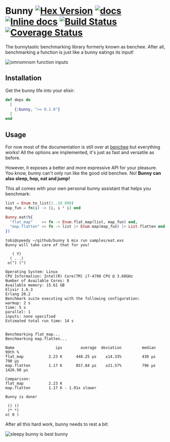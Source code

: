 # Bunny [![Hex Version](https://img.shields.io/hexpm/v/bunny.svg)](https://hex.pm/packages/benchee) [![docs](https://img.shields.io/badge/docs-hexpm-blue.svg)](https://hexdocs.pm/benchee/) [![Inline docs](http://inch-ci.org/github/PragTob/benchee.svg)](http://inch-ci.org/github/PragTob/benchee) [![Build Status](https://travis-ci.org/PragTob/benchee.svg?branch=master)](https://travis-ci.org/PragTob/benchee) [![Coverage Status](https://coveralls.io/repos/github/PragTob/benchee/badge.svg?branch=master)](https://coveralls.io/github/PragTob/benchee?branch=master)

The bunnytastic benchmarking library formerly known as benchee. After all, benchmarking a function is just like a bunny eatings its input!

![omnomnom function inputs](https://lh3.googleusercontent.com/NruIvmKXw92sN1h9un0VBquQIsHs21r1q12lPaPHu5HvOm7lrZ0Kw-91yav4mUgK-ET8-N92ygcD3sdmD3beDX_K4Cm73l4uEEcVorn7GwpN4O6JwOQ5fXSCKiqfWV2kN73mWI8DnF9k2hcjs9_QCHkGb_ThFFYHHxZkgbRbjVv_LTEYw6lSyXLYeNG5IpORc75M0iLsuvtWX9oBYRQh7aQkVFkbqfkRUzVqi6dHwDtU-VE4o6TLI_iOxsW1L-KKqfKnFWDLm2ed0Ujg1JKVYZYA_1WuJB1yrRXlLd2tN8Xm-Jkkb0tofzK8wExF6Bj_SQKuQg7wANIhx4szNfUBORAHGo-wzEmxw1r_5fVZ--QH7nKpejFBWPyEdwtsGX80X0H784cBgQAInoEl6Yc3PsaQKklmi4VW5rt3Yh6og9jg9Og0BG9qGk3puCTC6mn5iz1nHHQkOlPk8CbgvJjcSdGwhfeHJy2A79xYWt1q1AhT8lze4Mstt9CkyyGb3NHh0CDrlVBwESTaTGyKA0ifM7aVmvd7b3aj3TOx8Q9CkN4s6UTY_sD-ukJTxF1QFzjZBZO2mKOkMivjfKCgOd9vsHQq777n6dJQfx2VNaz-KN1BdG2sXFhxzk-1FrP3sLPeVWv5ki8nqAopQAvKOefAEWvdaexAfGQ-=w808-h606-no)

## Installation

Get the bunny life into your elixir:

```elixir
def deps do
  [
    {:bunny, ">= 0.1.0"}
  ]
end
```

## Usage

For now most of the documentation is still over at [benchee](https://github.com/PragTob/benchee) but everything works! All the options are implemented, it's just as fast and versatile as before.

However, it exposes a better and more expressive API for your pleasure. You know, bunny can't only run like the good old benchee. No! **Bunny can also sleep, hop, eat and jump!**

This all comes with your own personal bunny assistant that helps you benchmark:

```elixir
list = Enum.to_list(1..10_000)
map_fun = fn(i) -> [i, i * i] end

Bunny.eat(%{
  "flat_map"    => fn -> Enum.flat_map(list, map_fun) end,
  "map.flatten" => fn -> list |> Enum.map(map_fun) |> List.flatten end
})
```

```
tobi@speedy ~/github/bunny $ mix run samples/eat.exs 
Bunny will take care of that for you!

   ( Y)
  ( . .)
 o(") (")

Operating System: Linux
CPU Information: Intel(R) Core(TM) i7-4790 CPU @ 3.60GHz
Number of Available Cores: 8
Available memory: 15.61 GB
Elixir 1.6.3
Erlang 20.2
Benchmark suite executing with the following configuration:
warmup: 2 s
time: 5 s
parallel: 1
inputs: none specified
Estimated total run time: 14 s


Benchmarking flat_map...
Benchmarking map.flatten...

Name                  ips        average  deviation         median         99th %
flat_map           2.23 K      448.25 μs    ±14.33%         430 μs         790 μs
map.flatten        1.17 K      857.84 μs    ±21.57%         796 μs     1426.98 μs

Comparison: 
flat_map           2.23 K
map.flatten        1.17 K - 1.91x slower

Bunny is done!

 () ()
 (* *)
o( 0 )
```

After all this hard work, bunny needs to rest a bit:

![sleepy bunny is best bunny](https://lh3.googleusercontent.com/EaJ5k2J87wFLKcpZzsNfWu5vLCS9PdxAdMqK3BqDHdJimxP7L_tlmZvF3EoKTBY45YlrUeMjvs3xlkZ8NmJaUFznB8TOEOmYycz106X1LzOyXh2TiKldkoR3k1fs0sbMwxx30hbTz3V-Leayr3UmYY06jrhBbCDf7t0Rz2dwJ5FWi0xuc7skW1i8koYF5yiG_JUEtecIo7VBV8cG_nlhcmr2uyPR6dGRtUWC6RA9LumBhsODXQMmb2kR7iYexHEn_Z3Di2yo0OdzsvSniFpF1_4LvJlOksKDK6oL1sKOumuMVjkw2obdAAHpfi23msoz901p6DxZ1p6zMIZu9dIQrQMyNe4FMkGtHA5UHhDPJKwRSx1C0SyZFlIHmlRCexj0CFVdY95pfb8bkGVGz2W6WgciqkJ2lHu3VaPFAe7su88bdbf3IvLkEQJ0bkUjlyDVlFrvsSO4iMgGUMHKt2xmvGwr6KKGA8J9sWCOoQqTPf8aT7OJjdwct9rHn3daB6heXt57W8UEq0ttQ3iZVtNa4DPMLaAIK3sbw3NrCTUrde1Yhr0FKIo224qNmWQb5ZSLQXchUbZBqJNdsBNoNOkLIPg9Vh8KYZ4i3gBzSEarQ6NP4aKKGaEA1WqMMvV40Z8lp7lpeFJmf_vGqWY9tNE57W0pyBX4P68c=w972-h730-no)

